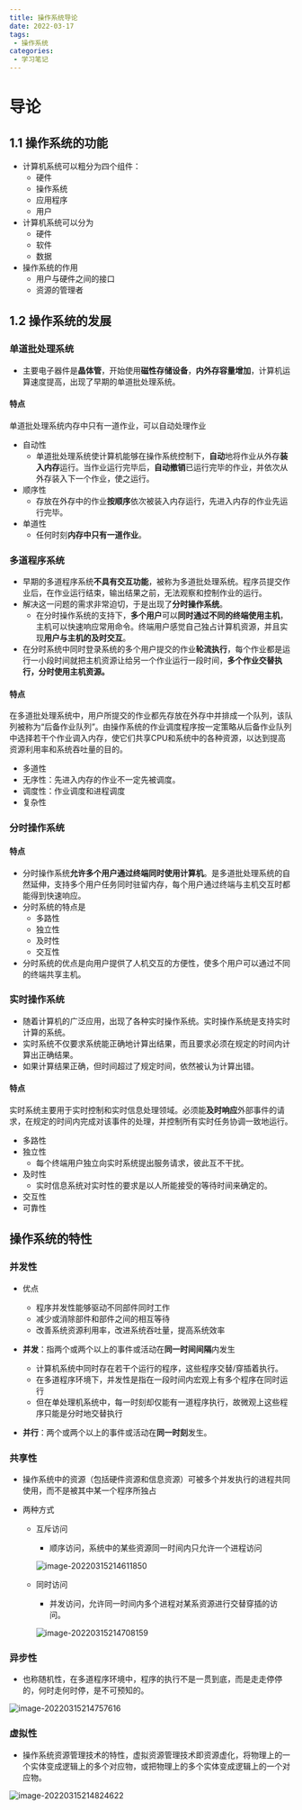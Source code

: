 ```yaml
---
title: 操作系统导论
date: 2022-03-17
tags:
 - 操作系统
categories:
 - 学习笔记
---
```


# 导论	

## 1.1 操作系统的功能

- 计算机系统可以粗分为四个组件：
  - 硬件
  - 操作系统
  - 应用程序
  - 用户
- 计算机系统可以分为
  - 硬件
  - 软件
  - 数据
- 操作系统的作用
  - 用户与硬件之间的接口
  - 资源的管理者

## 1.2 操作系统的发展

### 单道批处理系统

- 主要电子器件是**晶体管**，开始使用**磁性存储设备**，**内外存容量增加**，计算机运算速度提高，出现了早期的单道批处理系统。

#### 特点

单道批处理系统内存中只有一道作业，可以自动处理作业

- 自动性
  - 单道批处理系统使计算机能够在操作系统控制下，**自动**地将作业从外存**装入内存**运行。当作业运行完毕后，**自动撤销**已运行完毕的作业，并依次从外存装入下一个作业，使之运行。
- 顺序性
  - 存放在外存中的作业**按顺序**依次被装入内存运行，先进入内存的作业先运行完毕。
- 单道性
  - 任何时刻**内存中只有一道作业**。

### 多道程序系统

- 早期的多道程序系统**不具有交互功能**，被称为多道批处理系统。程序员提交作业后，在作业运行结束，输出结果之前，无法观察和控制作业的运行。
- 解决这一问题的需求非常迫切，于是出现了**分时操作系统**。
  - 在分时操作系统的支持下，**多个用户**可以**同时通过不同的终端使用主机**，主机可以快速响应常用命令。终端用户感觉自己独占计算机资源，并且实现**用户与主机的及时交互**。
- 在分时系统中同时登录系统的多个用户提交的作业**轮流执行**，每个作业都是运行一小段时间就把主机资源让给另一个作业运行一段时间，**多个作业交替执行，分时使用主机资源。**

#### 特点

​		在多道批处理系统中，用户所提交的作业都先存放在外存中并排成一个队列，该队列被称为“后备作业队列”。由操作系统的作业调度程序按一定策略从后备作业队列中选择若干个作业调入内存，使它们共享CPU和系统中的各种资源，以达到提高资源利用率和系统吞吐量的目的。

- 多道性
- 无序性：先进入内存的作业不一定先被调度。
- 调度性：作业调度和进程调度
- 复杂性

### 分时操作系统

#### 特点

- 分时操作系统**允许多个用户通过终端同时使用计算机**。是多道批处理系统的自然延伸，支持多个用户任务同时驻留内存，每个用户通过终端与主机交互时都能得到快速响应。
- 分时系统的特点是
  - 多路性
  - 独立性
  - 及时性
  - 交互性
- 分时系统的优点是向用户提供了人机交互的方便性，使多个用户可以通过不同的终端共享主机。

### 实时操作系统

- 随着计算机的广泛应用，出现了各种实时操作系统。实时操作系统是支持实时计算的系统。
- 实时系统不仅要求系统能正确地计算出结果，而且要求必须在规定的时间内计算出正确结果。
- 如果计算结果正确，但时间超过了规定时间，依然被认为计算出错。

#### 特点

实时系统主要用于实时控制和实时信息处理领域。必须能**及时响应**外部事件的请求，在规定的时间内完成对该事件的处理，并控制所有实时任务协调一致地运行。

- 多路性
- 独立性
  - 每个终端用户独立向实时系统提出服务请求，彼此互不干扰。
- 及时性
  - 实时信息系统对实时性的要求是以人所能接受的等待时间来确定的。
- 交互性
- 可靠性

## 操作系统的特性

### 并发性

- 优点
  - 程序并发性能够驱动不同部件同时工作
  - 减少或消除部件和部件之间的相互等待
  - 改善系统资源利用率，改进系统吞吐量，提高系统效率

- **并发**：指两个或两个以上的事件或活动在**同一时间间隔**内发生
  - 计算机系统中同时存在若干个运行的程序，这些程序交替/穿插着执行。
  - 在多道程序环境下，并发性是指在一段时间内宏观上有多个程序在同时运行
  - 但在单处理机系统中，每一时刻却仅能有一道程序执行，故微观上这些程序只能是分时地交替执行
- **并行**：两个或两个以上的事件或活动在**同一时刻**发生。

### 共享性

- 操作系统中的资源（包括硬件资源和信息资源）可被多个并发执行的进程共同使用，而不是被其中某一个程序所独占

- 两种方式

  - 互斥访问

    - 顺序访问，系统中的某些资源同一时间内只允许一个进程访问

    ![image-20220315214611850](./1.assets/image-20220315214611850.png)

  - 同时访问

    - 并发访问，允许同一时间内多个进程对某系资源进行交替穿插的访问。

    ![image-20220315214708159](./1.assets/image-20220315214708159.png)

### 异步性

- 也称随机性，在多道程序环境中，程序的执行不是一贯到底，而是走走停停的，何时走何时停，是不可预知的。

![image-20220315214757616](./1.assets/image-20220315214757616.png)

### 虚拟性

- 操作系统资源管理技术的特性，虚拟资源管理技术即资源虚化，将物理上的一个实体变成逻辑上的多个对应物，或把物理上的多个实体变成逻辑上的一个对应物。

![image-20220315214824622](./1.assets/image-20220315214824622.png)
